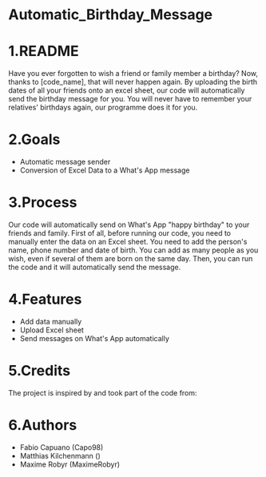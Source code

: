# Automatic_Birthday_Message
# 1.README
Have you ever forgotten to wish a friend or family member a birthday? Now, thanks to [code_name], that will never happen again. By uploading the birth dates of all your friends onto an excel sheet, our code will automatically send the birthday message for you. You will never have to remember your relatives' birthdays again, our programme does it for you.
# 2.Goals
- Automatic message sender
- Conversion of Excel Data to a What's App message
# 3.Process
Our code will automatically send on What's App "happy birthday" to your friends and family. First of all, before running our code, you need to manually enter the data on an Excel sheet. You need to add the person's name, phone number and date of birth. You can add as many people as you wish, even if several of them are born on the same day. Then, you can run the code and it will automatically send the message. 
# 4.Features
- Add data manually
- Upload Excel sheet 
- Send messages on What's App automatically
# 5.Credits
The project is inspired by and took part of the code from:
# 6.Authors
- Fabio Capuano (Capo98)
- Matthias Kilchenmann ()
- Maxime Robyr (MaximeRobyr)
